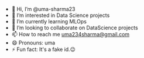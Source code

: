 - 👋 Hi, I’m @uma-sharma23
- 👀 I’m interested in Data Science projects
- 🌱 I’m currently learning MLOps
- 💞️ I’m looking to collaborate on DataScience projects
- 📫 How to reach me uma234sharma@gmail.com
- 😄 Pronouns: uma
- ⚡ Fun fact: It's a fake id.😉

<!---
uma-sharma23/uma-sharma23 is a ✨ special ✨ repository because its `README.md` (this file) appears on your GitHub profile.
You can click the Preview link to take a look at your changes.
--->
